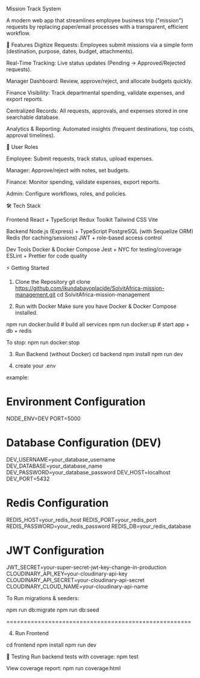 Mission Track System

A modern web app that streamlines employee business trip ("mission") requests by replacing paper/email processes with a transparent, efficient workflow.

🚀 Features
Digitize Requests: Employees submit missions via a simple form (destination, purpose, dates, budget, attachments).

Real-Time Tracking: Live status updates (Pending → Approved/Rejected requests).

Manager Dashboard: Review, approve/reject, and allocate budgets quickly.

Finance Visibility: Track departmental spending, validate expenses, and export reports.

Centralized Records: All requests, approvals, and expenses stored in one searchable database.

Analytics & Reporting: Automated insights (frequent destinations, top costs, approval timelines).

👤 User Roles

Employee: Submit requests, track status, upload expenses.

Manager: Approve/reject with notes, set budgets.

Finance: Monitor spending, validate expenses, export reports.

Admin: Configure workflows, roles, and policies.

🛠️ Tech Stack

Frontend
React + TypeScript
Redux Toolkit
Tailwind CSS
Vite

Backend
Node.js (Express) + TypeScript
PostgreSQL (with Sequelize ORM)
Redis (for caching/sessions)
JWT + role-based access control

Dev Tools
Docker & Docker Compose
Jest + NYC for testing/coverage
ESLint + Prettier for code quality

⚡ Getting Started
1. Clone the Repository
git clone https://github.com/ikundabayoplacide/SolvitAfrica-mission-management.git
cd SolvitAfrica-mission-management

2. Run with Docker
Make sure you have Docker & Docker Compose installed.

npm run docker:build   # build all services
npm run docker:up      # start app + db + redis

To stop:
npm run docker:stop

3. Run Backend (without Docker)
cd backend
npm install
npm run dev

4. create your .env 

example:
# Environment Configuration
NODE_ENV=DEV
PORT=5000

# Database Configuration (DEV)
DEV_USERNAME=your_database_username
DEV_DATABASE=your_database_name
DEV_PASSWORD=your_database_password
DEV_HOST=localhost
DEV_PORT=5432

# Redis Configuration
REDIS_HOST=your_redis_host
REDIS_PORT=your_redis_port
REDIS_PASSWORD=your_redis_password
REDIS_DB=your_redis_database

# JWT Configuration
JWT_SECRET=your-super-secret-jwt-key-change-in-production
CLOUDINARY_API_KEY=your-cloudinary-api-key
CLOUDINARY_API_SECRET=your-cloudinary-api-secret
CLOUDINARY_CLOUD_NAME=your-cloudinary-api-name


 To Run migrations & seeders:

npm run db:migrate
npm run db:seed

=====================================================

4. Run Frontend

cd frontend
npm install
npm run dev

🧪 Testing
Run backend tests with coverage:
npm test


View coverage report:
npm run coverage:html